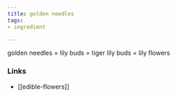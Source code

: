 ```yaml
---
title: golden needles
tags:
- ingredient

---
```

golden needles = lily buds = tiger lily buds = lily flowers

### Links

* [[edible-flowers]]
